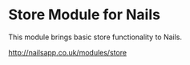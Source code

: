 # Store Module for Nails

This module brings basic store functionality to Nails.

http://nailsapp.co.uk/modules/store
